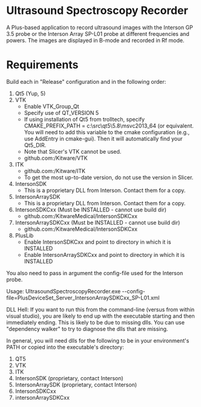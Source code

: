 # Ultrasound Spectroscopy Recorder

A Plus-based application to record ultrasound images with the Interson GP 3.5 probe or the Interson Array SP-L01 probe at different frequencies and powers. The images are displayed in B-mode and recorded in Rf mode. 

# Requirements

Build each in "Release" configuration and in the following order:

1. Qt5 (Yup, 5)
2. VTK
   + Enable VTK_Group_Qt
   + Specify use of QT_VERSION 5
   + If using installation of Qt5 from trolltech, specify CMAKE_PREFIX_PATH = c:\src\qt5\5.8\msvc2013_64 (or equivalent.  You will need to add this variable to the cmake configuration (e.g., use AddEntry in cmake-gui).  Then it will automatically find your Qt5_DIR.
   + Note that Slicer's VTK cannot be used.
   + github.com:/Kitware/VTK
4. ITK
   + github.com:/Kitware/ITK
   + To get the most up-to-date version, do not use the version in Slicer.
5. IntersonSDK
   + This is a proprietary DLL from Interson.  Contact them for a copy.
6. IntersonArraySDK
   + This is a proprietary DLL from Interson.  Contact them for a copy.
7. IntersonSDKCxx (Must be INSTALLED - cannot use build dir)
   + github.com:/KitwareMedical/IntersonSDKCxx
8. IntersonArraySDKCxx (Must be INSTALLED - cannot use build dir)
   + github.com:/KitwareMedical/IntersonSDKCxx
9. PlusLib
   + Enable IntersonSDKCxx and point to directory in which it is INSTALLED
   + Enable IntersonArraySDKCxx and point to directory in which it is INSTALLED

You also need to pass in argument the config-file used for the Interson probe.

Usage:
UltrasoundSpectroscopyRecorder.exe --config-file=PlusDeviceSet_Server_IntersonArraySDKCxx_SP-L01.xml

DLL Hell:
If you want to run this from the command-line (versus from within visual studio), you are likely to end up with the executable starting and then immediately ending.   This is likely to be due to missing dlls.   You can use "dependency walker" to try to diagnose the dlls that are missing.

In general, you will need dlls for the following to be in your environment's PATH or copied into the executable's directory:

1. QT5
2. VTK
3. ITK
4. IntersonSDK (proprietary, contact Interson)
5. IntersonArraySDK (proprietary, contact Interson)
6. IntersonSDKCxx
7. intersonArraySDKCxx
